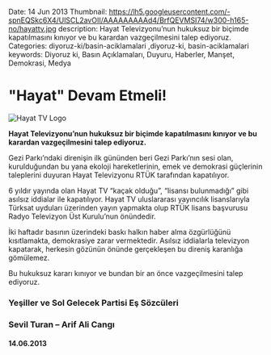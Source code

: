 Date: 14 Jun 2013
Thumbnail: https://lh5.googleusercontent.com/-spnEQSkc6X4/UlSCL2avOII/AAAAAAAAAd4/BrfQEVMSI74/w300-h165-no/hayattv.jpg
description: Hayat Televizyonu’nun hukuksuz bir biçimde kapatılmasını kınıyor ve bu karardan vazgeçilmesini talep ediyoruz.
Categories: diyoruz-ki/basin-aciklamalari ,diyoruz-ki, basin-aciklamalari
keywords: Diyoruz ki, Basın Açıklamaları, Duyuru, Haberler, Manşet, Demokrasi, Medya

# "Hayat" Devam Etmeli!

![Hayat TV Logo](https://lh5.googleusercontent.com/-spnEQSkc6X4/UlSCL2avOII/AAAAAAAAAd4/BrfQEVMSI74/w300-h165-no/hayattv.jpg)

**Hayat Televizyonu’nun hukuksuz bir biçimde kapatılmasını kınıyor ve bu karardan vazgeçilmesini talep ediyoruz.**

Gezi Parkı’ndaki direnişin ilk gününden beri Gezi Parkı’nın sesi olan, kurulduğundan bu yana ekoloji hareketlerinin, emek ve demokrasi güçlerinin taleplerini duyuran Hayat Televizyonu RTÜK tarafından kapatılıyor.

6 yıldır yayında olan Hayat TV “kaçak olduğu”, “lisansı bulunmadığı” gibi asılsız iddialar ile kapatılıyor. Hayat TV uluslararası yayıncılık lisanslarıyla Türksat uyduları üzerinden yayın yapmakta olup RTÜK lisans başvurusu Radyo Televizyon Üst Kurulu’nun önündedir.

İki haftadır basının üzerindeki baskı halkın haber alma özgürlüğünü kısıtlamakta, demokrasiye zarar vermektedir. Asılsız iddialarla televizyon kapatarak, herkesin gözünün önünde gerçekleşen bu direniş karanlığa gömülemez.

Bu hukuksuz kararı kınıyor ve bundan bir an önce vazgeçilmesini talep ediyoruz.

### Yeşiller ve Sol Gelecek Partisi Eş Sözcüleri
### Sevil Turan – Arif Ali Cangı
#### 14.06.2013
